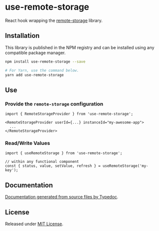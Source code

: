 # use-remote-storage

React hook wrapping the [remote-storage](https://remote.storage/) library.

## Installation

This library is published in the NPM registry and can be installed using any compatible package manager.

```sh
npm install use-remote-storage --save

# For Yarn, use the command below.
yarn add use-remote-storage
```

## Use

### Provide the `remote-storage` configuration

```tsx
import { RemoteStorageProvider } from 'use-remote-storage';

<RemoteStorageProvider userId={...} instanceId="my-awesome-app">
  ...
</RemoteStorageProvider>
```

### Read/Write Values

```tsx
import { useRemoteStorage } from 'use-remote-storage';

// within any functional component
const { status, value, setValue, refresh } = useRemoteStorage('my-key');
```

## Documentation

[Documentation generated from source files by Typedoc](./docs/README.md).

## License

Released under [MIT License](./LICENSE).
